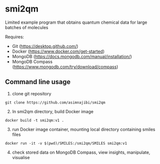 # smi2qm
Limited example program that obtains quantum chemical data for large batches of molecules

Requires:
- Git (https://desktop.github.com/)
- Docker (https://www.docker.com/get-started)
- MongoDB (https://docs.mongodb.com/manual/installation/)
- MongoDB Compass (https://www.mongodb.com/try/download/compass) 

## Command line usage
1. clone git repository

```git clone https://github.com/asimnajibi/smi2qm```

2. In smi2qm directory, build Docker image

```docker build -t smi2qm:v1 .```

3. run Docker image container, mounting local directory containing smiles files

```docker run -it -v $(pwd)/SMILES:/smi2qm/SMILES smi2qm:v1```

4. check stored data on MongoDB Compass, view insights, manipulate, visualise
